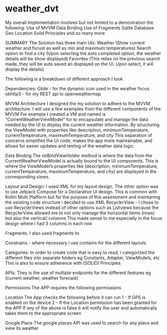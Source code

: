 # weather_dvt

My overall Implementation involves but not limited to a demostration the following:
    Use of MVVM
    Data Binding
    Use of Fragments
    Sqlite Database
    Geo Location
    Solid Principles
    and so many more


SUMMARY
The Solution has three main UIs:
    Weather (Show current weather and focust as well as min and maximum temperatures)
    Search option to find a city (Upon selecting the auto completed option, the weather details will be show displayed)
    Favorites (This relies on the previous search made, they will be auto saved an displayed on the UI. Upon select, it will display     the details)

The following is a breakdown of different approach I took

Dependencies:
Glide - for the dynamic icon used in the weather focus
okhttp3 - for my REST api to openweathermap

MVVM Architecture
I designed the my solution to adhere to the MVVM architecture. I will use a few examples from the different components of the MVVM 
For example I created a VM and named is "CurrentWeatherViewModel" for to encapsulate and manage the data needed by the UI to display the current weather information. 
By structuring the ViewModel with properties like description, minimumTemperature, currentTemperature, maximumTemperature, and city
This separation of concerns simplifies the UI code, makes the app more maintainable, and allows for easier updates and testing of the weather data logic.

Data Binding
The onBindViewHolder method is where the data from the CurrentWeatherViewModel is actually bound to the UI
components. 
This is where the ViewModel’s properties like (description, minimumTemperature, currentTemperature, maximumTemperature, and city) are displayed in the corresponding views.

Layout and Design:
I used XML for my layout design. The other option was to use Jetpack Compose for a Declarative UI design. This is common with Kotlin Multi Platform but for the purpose of this assessment and maintaning the existing code structure i decided to use XML
RecyclerView - I chose to use RecyclerViews instead of other options such as Listviews because the RecyclerView allowed me to not only manage the horizontal items (rows) but also the vertical/ columns
This made sense to me especially in the focus design where i had 3 columns in each row

Fragments.
I also used fragments to

Constrains - where necessary i use contains for the different layouts

Categories:
In order to create code that is easy to read, i categorized the different files into separate folders eg Constants, Adapter, ViewModels, etc
This is also to ensure adherence with (SOLID) Principles

APIs:
They is the use of multiple endpoints for the different features eg (current weather, weather forecast)

Permissions
The APP requires the following permissions
<uses-permission android:name="android.permission.INTERNET" />
<uses-permission android:name="android.permission.ACCESS_FINE_LOCATION" />
<uses-permission android:name="android.permission.ACCESS_COARSE_LOCATION" />
<uses-permission android:name="android.permission.ACCESS_BACKGROUND_LOCATION" />

Location
The App checks the following before it can run
1 - If GPS is enabled on the device
2 - If the Location permission has been granted for the APP
If any of the above is false it will notify the user and automatically takes them to the appropriate screen

Google Place
The google places API was used to search for any place and view its weather







